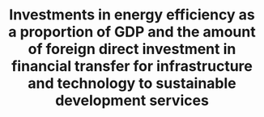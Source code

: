 ---
title: 'Investments  in  energy  efficiency  as  a  proportion  of  GDP  and  the  amount  of  foreign  direct  investment  in  financial  transfer  for  infrastructure  and  technology  to  sustainable  development  services'
permalink: /7-b-1/
sdg_goal: 7
layout: indicator
indicator: 7.b.1
indicator_variable: null
graph: null
graph_title: null
graph_type_description: null
graph_status_notes: checking
variable_description: null
variable_notes: null
un_designated_tier: '3'
un_custodial_agency: IEA
target_id: 7.b
has_metadata: false
rationale_interpretation: 
goal_meta_link: 'http://unstats.un.org/sdgs/files/metadata-compilation/Metadata-Goal-7.pdf'
goal_meta_link_page: 16
indicator_name: 'Investments  in  energy  efficiency  as  a  proportion  of  GDP  and  the  amount  of  foreign  direct  investment  in  financial  transfer  for  infrastructure  and  technology  to  sustainable  development  services'
target: 'By  2030,  expand  infrastructure  and  upgrade  technology  for  supplying  modern  and  sustainable  energy  services  for  all  in  developing  countries,  in  particular  least  developed  countries  and  small  island  developing  States  and  landlocked  developing  countries,  in  accordance  with  their  respective  programmes  of  support'
indicator_definition: 
actual_indicator_available: null
actual_indicator_available_description: null
method_of_computation: ''
comments_and_limitations: null
periodicity: null
time_period: null
unit_of_measure: null
disaggregation_categories: null
disaggregation_geography: null
date_of_national_source_publication: null
date_metadata_updated: null
scheduled_update_by_national_source: null
scheduled_update_by_SDG_team: null
source_agency_staff_name: null
source_agency_staff_email: null
source_agency_survey_dataset: null
source_title: null
source_url: null
source_notes: null
international_and_national_references: null  

---